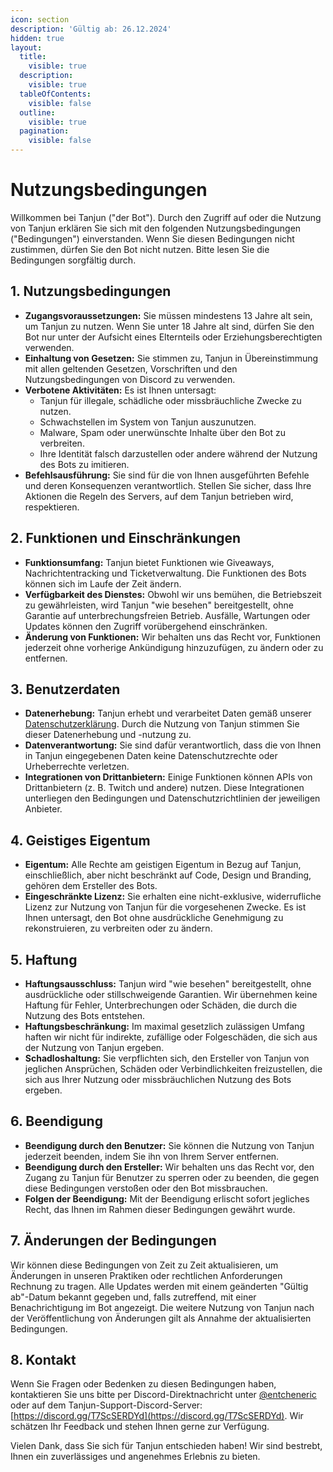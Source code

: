 ```yaml
---
icon: section
description: 'Gültig ab: 26.12.2024'
hidden: true
layout:
  title:
    visible: true
  description:
    visible: true
  tableOfContents:
    visible: false
  outline:
    visible: true
  pagination:
    visible: false
---
```


# Nutzungsbedingungen

Willkommen bei Tanjun ("der Bot"). Durch den Zugriff auf oder die Nutzung von Tanjun erklären Sie sich mit den folgenden Nutzungsbedingungen ("Bedingungen") einverstanden. Wenn Sie diesen Bedingungen nicht zustimmen, dürfen Sie den Bot nicht nutzen. Bitte lesen Sie die Bedingungen sorgfältig durch.

## 1. Nutzungsbedingungen

* **Zugangsvoraussetzungen:** Sie müssen mindestens 13 Jahre alt sein, um Tanjun zu nutzen. Wenn Sie unter 18 Jahre alt sind, dürfen Sie den Bot nur unter der Aufsicht eines Elternteils oder Erziehungsberechtigten verwenden.
* **Einhaltung von Gesetzen:** Sie stimmen zu, Tanjun in Übereinstimmung mit allen geltenden Gesetzen, Vorschriften und den Nutzungsbedingungen von Discord zu verwenden.
* **Verbotene Aktivitäten:** Es ist Ihnen untersagt:
  * Tanjun für illegale, schädliche oder missbräuchliche Zwecke zu nutzen.
  * Schwachstellen im System von Tanjun auszunutzen.
  * Malware, Spam oder unerwünschte Inhalte über den Bot zu verbreiten.
  * Ihre Identität falsch darzustellen oder andere während der Nutzung des Bots zu imitieren.
* **Befehlsausführung:** Sie sind für die von Ihnen ausgeführten Befehle und deren Konsequenzen verantwortlich. Stellen Sie sicher, dass Ihre Aktionen die Regeln des Servers, auf dem Tanjun betrieben wird, respektieren.

## 2. Funktionen und Einschränkungen

* **Funktionsumfang:** Tanjun bietet Funktionen wie Giveaways, Nachrichtentracking und Ticketverwaltung. Die Funktionen des Bots können sich im Laufe der Zeit ändern.
* **Verfügbarkeit des Dienstes:** Obwohl wir uns bemühen, die Betriebszeit zu gewährleisten, wird Tanjun "wie besehen" bereitgestellt, ohne Garantie auf unterbrechungsfreien Betrieb. Ausfälle, Wartungen oder Updates können den Zugriff vorübergehend einschränken.
* **Änderung von Funktionen:** Wir behalten uns das Recht vor, Funktionen jederzeit ohne vorherige Ankündigung hinzuzufügen, zu ändern oder zu entfernen.

## 3. Benutzerdaten

* **Datenerhebung:** Tanjun erhebt und verarbeitet Daten gemäß unserer [Datenschutzerklärung](privacy-policy.md). Durch die Nutzung von Tanjun stimmen Sie dieser Datenerhebung und -nutzung zu.
* **Datenverantwortung:** Sie sind dafür verantwortlich, dass die von Ihnen in Tanjun eingegebenen Daten keine Datenschutzrechte oder Urheberrechte verletzen.
* **Integrationen von Drittanbietern:** Einige Funktionen können APIs von Drittanbietern (z. B. Twitch und andere) nutzen. Diese Integrationen unterliegen den Bedingungen und Datenschutzrichtlinien der jeweiligen Anbieter.

## 4. Geistiges Eigentum

* **Eigentum:** Alle Rechte am geistigen Eigentum in Bezug auf Tanjun, einschließlich, aber nicht beschränkt auf Code, Design und Branding, gehören dem Ersteller des Bots.
* **Eingeschränkte Lizenz:** Sie erhalten eine nicht-exklusive, widerrufliche Lizenz zur Nutzung von Tanjun für die vorgesehenen Zwecke. Es ist Ihnen untersagt, den Bot ohne ausdrückliche Genehmigung zu rekonstruieren, zu verbreiten oder zu ändern.

## 5. Haftung

* **Haftungsausschluss:** Tanjun wird "wie besehen" bereitgestellt, ohne ausdrückliche oder stillschweigende Garantien. Wir übernehmen keine Haftung für Fehler, Unterbrechungen oder Schäden, die durch die Nutzung des Bots entstehen.
* **Haftungsbeschränkung:** Im maximal gesetzlich zulässigen Umfang haften wir nicht für indirekte, zufällige oder Folgeschäden, die sich aus der Nutzung von Tanjun ergeben.
* **Schadloshaltung:** Sie verpflichten sich, den Ersteller von Tanjun von jeglichen Ansprüchen, Schäden oder Verbindlichkeiten freizustellen, die sich aus Ihrer Nutzung oder missbräuchlichen Nutzung des Bots ergeben.

## 6. Beendigung

* **Beendigung durch den Benutzer:** Sie können die Nutzung von Tanjun jederzeit beenden, indem Sie ihn von Ihrem Server entfernen.
* **Beendigung durch den Ersteller:** Wir behalten uns das Recht vor, den Zugang zu Tanjun für Benutzer zu sperren oder zu beenden, die gegen diese Bedingungen verstoßen oder den Bot missbrauchen.
* **Folgen der Beendigung:** Mit der Beendigung erlischt sofort jegliches Recht, das Ihnen im Rahmen dieser Bedingungen gewährt wurde.

## 7. Änderungen der Bedingungen

Wir können diese Bedingungen von Zeit zu Zeit aktualisieren, um Änderungen in unseren Praktiken oder rechtlichen Anforderungen Rechnung zu tragen. Alle Updates werden mit einem geänderten "Gültig ab"-Datum bekannt gegeben und, falls zutreffend, mit einer Benachrichtigung im Bot angezeigt. Die weitere Nutzung von Tanjun nach der Veröffentlichung von Änderungen gilt als Annahme der aktualisierten Bedingungen.

## 8. Kontakt

Wenn Sie Fragen oder Bedenken zu diesen Bedingungen haben, kontaktieren Sie uns bitte per Discord-Direktnachricht unter [@entcheneric](https://discord.com/users/471036610561966111) oder auf dem Tanjun-Support-Discord-Server: [https://discord.gg/T7ScSERDYd](https://discord.gg/T7ScSERDYd). Wir schätzen Ihr Feedback und stehen Ihnen gerne zur Verfügung.

Vielen Dank, dass Sie sich für Tanjun entschieden haben! Wir sind bestrebt, Ihnen ein zuverlässiges und angenehmes Erlebnis zu bieten.
